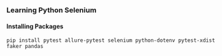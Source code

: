 ### Learning Python Selenium

#### Installing Packages
```pip install pytest allure-pytest selenium python-dotenv pytest-xdist faker pandas```
